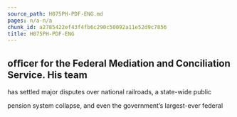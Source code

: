 ```yaml
---
source_path: H075PH-PDF-ENG.md
pages: n/a-n/a
chunk_id: a2785422ef43f4fb6c290c50092a11e52d9c7856
title: H075PH-PDF-ENG
---
```

## oﬃcer for the Federal Mediation and Conciliation Service. His team

has settled major disputes over national railroads, a state-wide public

pension system collapse, and even the government’s largest-ever federal
